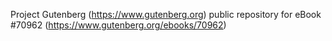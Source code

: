 Project Gutenberg (https://www.gutenberg.org) public repository for
eBook #70962 (https://www.gutenberg.org/ebooks/70962)
